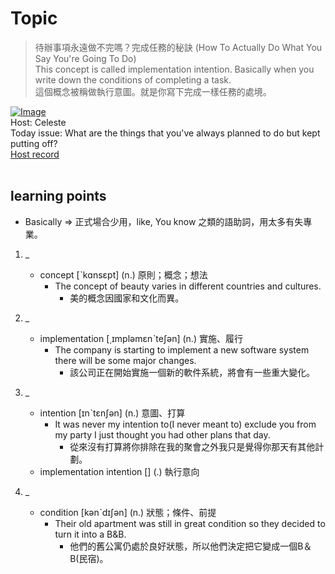 # Topic

> 待辦事項永遠做不完嗎？完成任務的秘訣 (How To Actually Do What You Say You're Going To Do) <br>
> This concept is called implementation intention. Basically when you write down the conditions of completing a task. <br>
> 這個概念被稱做執行意圖。就是你寫下完成一樣任務的處境。 <br>

[![Image](https://cdn.voicetube.com/assets/thumbnails/bktV25WgMII.jpg)](https://www.youtube.com/embed/bktV25WgMII?rel=0&showinfo=0&cc_load_policy=0&controls=1&autoplay=1&iv_load_policy=3&playsinline=1&wmode=transparent&start=82&end=91&enablejsapi=1&origin=https://tw.voicetube.com&widgetid=1)<br>
Host: Celeste
<br>Today issue: What are the things that you've always planned to do but kept putting off?
<br>
[Host record](https://cdn.voicetube.com/tmp/everyday_records/celeste.chen/3016.mp3)
<br><br>
## learning points
* Basically => 正式場合少用，like, You know 之類的語助詞，用太多有失專業。
1. _
	* concept [ˋkɑnsɛpt] (n.) 原則；概念；想法
        - The concept of beauty varies in different countries and cultures.
            + 美的概念因國家和文化而異。

2. _
	* implementation [͵ɪmpləmɛnˋteʃən] (n.) 實施、履行
        - The company is starting to implement a new software system there will be some major changes.
            + 該公司正在開始實施一個新的軟件系統，將會有一些重大變化。

3. _
	* intention [ɪnˋtɛnʃən] (n.) 意圖、打算
        - It was never my intention to(I never meant to) exclude you from my party I just thought you had other plans that day.
            + 從來沒有打算將你排除在我的聚會之外我只是覺得你那天有其他計劃。
	* implementation intention [] (.) 執行意向

4. _
	* condition [kənˋdɪʃən] (n.) 狀態；條件、前提
        - Their old apartment was still in great condition so they decided to turn it into a B&B.
            + 他們的舊公寓仍處於良好狀態，所以他們決定把它變成一個B＆B(民宿)。
